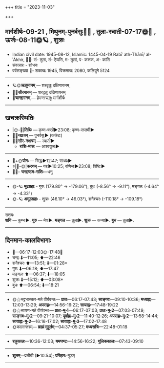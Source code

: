 +++
title = "2023-11-03"

+++
## मार्गशीर्षः-09-21  ,  मिथुनम्-पुनर्वसुः🌛🌌  ,  तुला-स्वाती-07-17🌞🌌  ,  ऊर्जः-08-11🌞🪐  ,  शुक्रः
- Indian civil date: 1945-08-12, Islamic: 1445-04-19 Rabīʿ ath-Thānī/ al-ʾĀkhir, 🌌🌞: सं- तुला, तं- ऐप्पसि, म- तुलां, प- कत्तक, अ- काति
- संवत्सरः - शोभनः
- वर्षसङ्ख्या 🌛- शकाब्दः 1945, विक्रमाब्दः 2080, कलियुगे 5124
___________________
- 🪐🌞**ऋतुमानम्** — शरदृतुः दक्षिणायनम्
- 🌌🌞**सौरमानम्** — शरदृतुः दक्षिणायनम्
- 🌛**चान्द्रमानम्** — हेमन्तऋतुः मार्गशीर्षः
___________________


## खचक्रस्थितिः
- |🌞-🌛|**तिथिः** — कृष्ण-षष्ठी►23:08; कृष्ण-सप्तमी►  
- 🌌🌛**नक्षत्रम्** — पुनर्वसुः► (कर्कटः)  
- 🌌🌞**सौर-नक्षत्रम्** — स्वाती►  
  - **राशि-मासः** — आश्वयुजः► 
___________________
- 🌛+🌞**योगः** — सिद्धः►12:47; साध्यः►  
- २|🌛-🌞|**करणम्** — गरः►10:25; वणिजः►23:08; विष्टिः►  
- 🌌🌛- **चन्द्राष्टम-राशिः**—धनुः  
___________________
- 🌞-🪐 **मूढग्रहाः** - गुरुः (179.80° → -179.06°), बुधः (-8.56° → -9.11°), मङ्गलः (-4.64° → -4.33°)
- 🌞-🪐 **अमूढग्रहाः** - शुक्रः (46.10° → 46.03°), शनैश्चरः (-110.18° → -109.18°)
___________________
राशयः  
**शनि** — कुम्भः►. **गुरु** — मेषः►. **मङ्गल** — तुला►. **शुक्र** — कन्या►. **बुध** — तुला►. 
___________________


## दिनमान-कालविभागाः
- 🌅—06:17-12:03🌞-17:48🌇  
- चन्द्रः ⬇—11:05; ⬆—22:46  
- शनैश्चरः ⬆—13:51; ⬇—01:28*  
- गुरुः ⬇—06:18; ⬆—17:47  
- मङ्गलः ⬆—06:37; ⬇—18:05  
- शुक्रः ⬇—15:12; ⬆—03:08*  
- बुधः ⬆—06:54; ⬇—18:21  
___________________
- 🌞⚝भट्टभास्कर-मते वीर्यवन्तः— **प्रातः**—06:17-07:43; **साङ्गवः**—09:10-10:36; **मध्याह्नः**—12:03-13:29; **अपराह्णः**—14:56-16:22; **सायाह्नः**—17:48-19:22  
- 🌞⚝सायण-मते वीर्यवन्तः— **प्रातः-मु॰1**—06:17-07:03; **प्रातः-मु॰2**—07:03-07:49; **साङ्गवः-मु॰2**—09:21-10:07; **पूर्वाह्णः-मु॰2**—11:40-12:26; **अपराह्णः-मु॰2**—13:58-14:44; **सायाह्नः-मु॰2**—16:16-17:02; **सायाह्नः-मु॰3**—17:02-17:48  
- 🌞कालान्तरम्— **ब्राह्मं मुहूर्तम्**—04:37-05:27; **मध्यरात्रिः**—22:48-01:18  
___________________
- **राहुकालः**—10:36-12:03; **यमघण्टः**—14:56-16:22; **गुलिककालः**—07:43-09:10  
___________________
- **शूलम्**—प्रतीची (►10:54); **परिहारः**–गुडम्  
___________________
